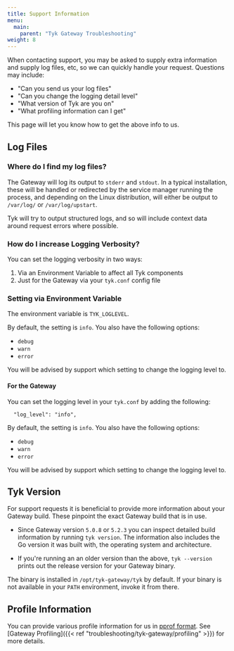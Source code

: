 ```yaml
---
title: Support Information
menu:
  main:
    parent: "Tyk Gateway Troubleshooting"
weight: 8
---
```


When contacting support, you may be asked to supply extra information and supply log files, etc, so we can quickly handle your request. Questions may include:

* "Can you send us your log files"
* "Can you change the logging detail level"
* "What version of Tyk are you on"
* "What profiling information can I get"


This page will let you know how to get the above info to us.

## Log Files

### Where do I find my log files?

The Gateway will log its output to `stderr` and `stdout`. In a typical installation, these will be handled or redirected by the service manager running the process, and depending on the Linux distribution, will either be output to `/var/log/` or `/var/log/upstart`.

Tyk will try to output structured logs, and so will include context data around request errors where possible.

### How do I increase Logging Verbosity?

You can set the logging verbosity in two ways:

 1. Via an Environment Variable to affect all Tyk components
 2. Just for the Gateway via your `tyk.conf` config file  

### Setting via Environment Variable

The environment variable is `TYK_LOGLEVEL`.

By default, the setting is `info`. You also have the following options:

* `debug`
* `warn`
* `error`

You will be advised by support which setting to change the logging level to.

#### For the Gateway

You can set the logging level in your `tyk.conf` by adding the following:

```{.copyWrapper}
  "log_level": "info",
```

By default, the setting is `info`. You also have the following options:

* `debug`
* `warn`
* `error`

You will be advised by support which setting to change the logging level to.

## Tyk Version

For support requests it is beneficial to provide more information about your Gateway build. These pinpoint the exact Gateway build that is in use.

- Since Gateway version `5.0.8` or `5.2.3` you can inspect detailed build information by running `tyk version`. The information also includes the Go version it was built with, the operating system and architecture.

- If you're running an an older version than the above, `tyk --version` prints out the release version for your Gateway binary.

The binary is installed in `/opt/tyk-gateway/tyk` by default. If your binary is not available in your `PATH` environment, invoke it from there.

## Profile Information

You can provide various profile information for us in [pprof format](https://github.com/google/pprof/). See [Gateway Profiling]({{< ref "troubleshooting/tyk-gateway/profiling" >}}) for more details.




